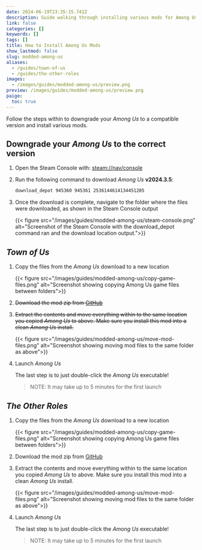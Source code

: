 ```yaml
---
date: 2024-06-19T23:35:15.741Z
description: Guide walking through installing various mods for Among Us
link: false
categories: []
keywords: []
tags: []
title: How to Install Among Us Mods
show_lastmod: false
slug: modded-among-us
aliases:
  - /guides/town-of-us
  - /guides/the-other-roles
images:
  - /images/guides/modded-among-us/preview.png
preview: /images/guides/modded-among-us/preview.png
paige:
  toc: true
---
```



Follow the steps within to downgrade your *Among Us* to a compatible version and install various mods.

<!--more-->

## Downgrade your *Among Us* to the correct version

1. Open the Steam Console with: [steam://nav/console](steam://nav/console)

2. Run the following command to download *Among Us* **v2024.3.5**:

   ```bash
   download_depot 945360 945361 2536144614134451205
   ```

3. Once the download is complete, navigate to the folder where the files were downloaded, as shown in the Steam Console output

   {{< figure src="/images/guides/modded-among-us/steam-console.png" alt="Screenshot of the Steam Console with the download_depot command ran and the download location output.">}}

## *Town of Us*

1. Copy the files from the *Among Us* download to a new location

   {{< figure src="/images/guides/modded-among-us/copy-game-files.png" alt="Screenshot showing copying Among Us game files between folders">}}

2. ~~Download the mod zip from [GitHub](https://github.com/eDonnes124/Town-Of-Us-R/releases/download/v5.0.4/ToU.v5.0.4.zip)~~

3. ~~Extract the contents and move everything within to the same location you copied *Among Us* to above. Make sure you install this mod into a clean *Among Us* install.~~

   {{< figure src="/images/guides/modded-among-us/move-mod-files.png" alt="Screenshot showing moving mod files to the same folder as above">}}

4. Launch *Among Us*

   The last step is to just double-click the *Among Us* executable!

   > NOTE: It may take up to 5 minutes for the first launch

## *The Other Roles*

1. Copy the files from the *Among Us* download to a new location

   {{< figure src="/images/guides/modded-among-us/copy-game-files.png" alt="Screenshot showing copying Among Us game files between folders">}}

2. Download the mod zip from [GitHub](https://github.com/tarper24/TheOtherRoles/releases/download/v4.5.3.241/TheOtherRoles.zip)

3. Extract the contents and move everything within to the same location you copied *Among Us* to above. Make sure you install this mod into a clean *Among Us* install.

   {{< figure src="/images/guides/modded-among-us/move-mod-files.png" alt="Screenshot showing moving mod files to the same folder as above">}}

4. Launch *Among Us*

   The last step is to just double-click the *Among Us* executable!

   > NOTE: It may take up to 5 minutes for the first launch

